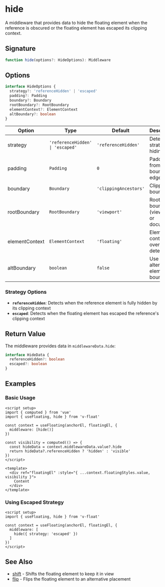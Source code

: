 # hide

A middleware that provides data to hide the floating element when the reference is obscured or the floating element has escaped its clipping context.

## Signature

```ts
function hide(options?: HideOptions): Middleware
```

## Options

```ts
interface HideOptions {
  strategy?: 'referenceHidden' | 'escaped'
  padding?: Padding
  boundary?: Boundary
  rootBoundary?: RootBoundary
  elementContext?: ElementContext
  altBoundary?: boolean
}
```

| Option | Type | Default | Description |
|--------|------|---------|-------------|
| strategy | `'referenceHidden' \| 'escaped'` | `'referenceHidden'` | Detection strategy for hiding |
| padding | `Padding` | `0` | Padding from the boundary edges |
| boundary | `Boundary` | `'clippingAncestors'` | Clipping boundary |
| rootBoundary | `RootBoundary` | `'viewport'` | Root boundary (viewport or document) |
| elementContext | `ElementContext` | `'floating'` | Element context for overflow detection |
| altBoundary | `boolean` | `false` | Use alternate element for boundary |

### Strategy Options

- **`referenceHidden`**: Detects when the reference element is fully hidden by its clipping context
- **`escaped`**: Detects when the floating element has escaped the reference's clipping context

## Return Value

The middleware provides data in `middlewareData.hide`:

```ts
interface HideData {
  referenceHidden?: boolean
  escaped?: boolean
}
```

## Examples

### Basic Usage

```vue
<script setup>
import { computed } from 'vue'
import { useFloating, hide } from 'v-float'

const context = useFloating(anchorEl, floatingEl, {
  middleware: [hide()]
})

const visibility = computed(() => {
  const hideData = context.middlewareData.value?.hide
  return hideData?.referenceHidden ? 'hidden' : 'visible'
})
</script>

<template>
  <div ref="floatingEl" :style="{ ...context.floatingStyles.value, visibility }">
    Content
  </div>
</template>
```

### Using Escaped Strategy

```vue
<script setup>
import { useFloating, hide } from 'v-float'

const context = useFloating(anchorEl, floatingEl, {
  middleware: [
    hide({ strategy: 'escaped' })
  ]
})
</script>
```

## See Also

- [shift](/api/shift) - Shifts the floating element to keep it in view
- [flip](/api/flip) - Flips the floating element to an alternative placement
